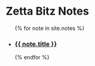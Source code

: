 # Zetta Bitz Notes

<ul>
  {% for note in site.notes %}
    <li>
      <h3><a href=".{{ note.url }}">{{ note.title }}</a></h3>
    </li>
  {% endfor %}
</ul>
